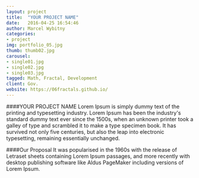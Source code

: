 ```yaml
---
layout: project
title:  "YOUR PROJECT NAME"
date:   2016-04-25 16:54:46
author: Marcel Wybitny
categories:
- project
img: portfolio_05.jpg
thumb: thumb02.jpg
carousel:
- single01.jpg
- single02.jpg
- single03.jpg
tagged: Math, Fractal, Development
client: Gov.
website: https://06fractals.github.io/
---
```

####YOUR PROJECT NAME
Lorem Ipsum is simply dummy text of the printing and typesetting industry. Lorem Ipsum has been the industry's standard dummy text ever since the 1500s, when an unknown printer took a galley of type and scrambled it to make a type specimen book. It has survived not only five centuries, but also the leap into electronic typesetting, remaining essentially unchanged.

####Our Proposal
It was popularised in the 1960s with the release of Letraset sheets containing Lorem Ipsum passages, and more recently with desktop publishing software like Aldus PageMaker including versions of Lorem Ipsum.
